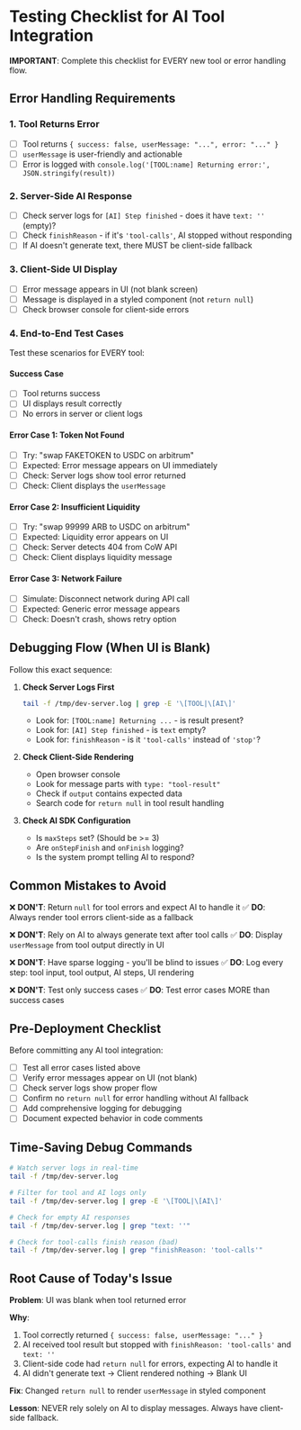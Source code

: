 # Testing Checklist for AI Tool Integration

**IMPORTANT**: Complete this checklist for EVERY new tool or error handling flow.

## Error Handling Requirements

### 1. Tool Returns Error
- [ ] Tool returns `{ success: false, userMessage: "...", error: "..." }`
- [ ] `userMessage` is user-friendly and actionable
- [ ] Error is logged with `console.log('[TOOL:name] Returning error:', JSON.stringify(result))`

### 2. Server-Side AI Response
- [ ] Check server logs for `[AI] Step finished` - does it have `text: ''` (empty)?
- [ ] Check `finishReason` - if it's `'tool-calls'`, AI stopped without responding
- [ ] If AI doesn't generate text, there MUST be client-side fallback

### 3. Client-Side UI Display
- [ ] Error message appears in UI (not blank screen)
- [ ] Message is displayed in a styled component (not `return null`)
- [ ] Check browser console for client-side errors

### 4. End-to-End Test Cases

Test these scenarios for EVERY tool:

#### Success Case
- [ ] Tool returns success
- [ ] UI displays result correctly
- [ ] No errors in server or client logs

#### Error Case 1: Token Not Found
- [ ] Try: "swap FAKETOKEN to USDC on arbitrum"
- [ ] Expected: Error message appears on UI immediately
- [ ] Check: Server logs show tool error returned
- [ ] Check: Client displays the `userMessage`

#### Error Case 2: Insufficient Liquidity
- [ ] Try: "swap 99999 ARB to USDC on arbitrum"
- [ ] Expected: Liquidity error appears on UI
- [ ] Check: Server detects 404 from CoW API
- [ ] Check: Client displays liquidity message

#### Error Case 3: Network Failure
- [ ] Simulate: Disconnect network during API call
- [ ] Expected: Generic error message appears
- [ ] Check: Doesn't crash, shows retry option

## Debugging Flow (When UI is Blank)

Follow this exact sequence:

1. **Check Server Logs First**
   ```bash
   tail -f /tmp/dev-server.log | grep -E '\[TOOL|\[AI\]'
   ```
   - Look for: `[TOOL:name] Returning ...` - is result present?
   - Look for: `[AI] Step finished` - is `text` empty?
   - Look for: `finishReason` - is it `'tool-calls'` instead of `'stop'`?

2. **Check Client-Side Rendering**
   - Open browser console
   - Look for message parts with `type: "tool-result"`
   - Check if `output` contains expected data
   - Search code for `return null` in tool result handling

3. **Check AI SDK Configuration**
   - Is `maxSteps` set? (Should be >= 3)
   - Are `onStepFinish` and `onFinish` logging?
   - Is the system prompt telling AI to respond?

## Common Mistakes to Avoid

❌ **DON'T**: Return `null` for tool errors and expect AI to handle it
✅ **DO**: Always render tool errors client-side as a fallback

❌ **DON'T**: Rely on AI to always generate text after tool calls
✅ **DO**: Display `userMessage` from tool output directly in UI

❌ **DON'T**: Have sparse logging - you'll be blind to issues
✅ **DO**: Log every step: tool input, tool output, AI steps, UI rendering

❌ **DON'T**: Test only success cases
✅ **DO**: Test error cases MORE than success cases

## Pre-Deployment Checklist

Before committing any AI tool integration:

- [ ] Test all error cases listed above
- [ ] Verify error messages appear on UI (not blank)
- [ ] Check server logs show proper flow
- [ ] Confirm no `return null` for error handling without AI fallback
- [ ] Add comprehensive logging for debugging
- [ ] Document expected behavior in code comments

## Time-Saving Debug Commands

```bash
# Watch server logs in real-time
tail -f /tmp/dev-server.log

# Filter for tool and AI logs only
tail -f /tmp/dev-server.log | grep -E '\[TOOL|\[AI\]'

# Check for empty AI responses
tail -f /tmp/dev-server.log | grep "text: ''"

# Check for tool-calls finish reason (bad)
tail -f /tmp/dev-server.log | grep "finishReason: 'tool-calls'"
```

## Root Cause of Today's Issue

**Problem**: UI was blank when tool returned error

**Why**:
1. Tool correctly returned `{ success: false, userMessage: "..." }`
2. AI received tool result but stopped with `finishReason: 'tool-calls'` and `text: ''`
3. Client-side code had `return null` for errors, expecting AI to handle it
4. AI didn't generate text → Client rendered nothing → Blank UI

**Fix**: Changed `return null` to render `userMessage` in styled component

**Lesson**: NEVER rely solely on AI to display messages. Always have client-side fallback.
